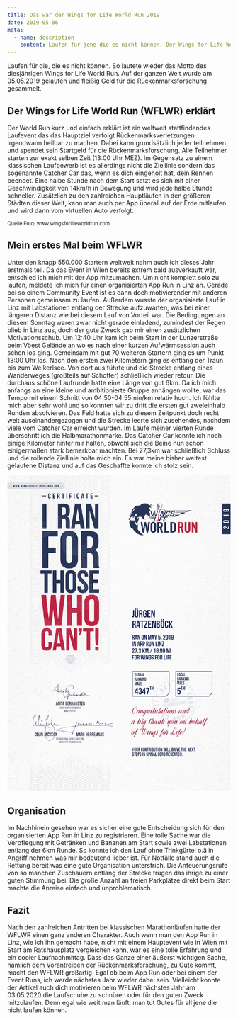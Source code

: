 ```yaml
---
title: Das war der Wings for Life World Run 2019
date: 2019-05-06
meta:
  - name: description
    content: Laufen für jene die es nicht können. Der Wings for Life World Run 2019. Meine persönliche Zusammenfassung.
---
```


Laufen für die, die es nicht können. So lautete wieder das Motto des diesjährigen Wings for Life World Run. Auf der ganzen Welt wurde am 05.05.2019 gelaufen und fleißig Geld für die Rückenmarksforschung gesammelt.

<!-- more -->

## Der Wings for Life World Run (WFLWR) erklärt

Der World Run kurz und einfach erklärt ist ein weltweit stattfindendes Laufevent das das Hauptziel verfolgt Rückenmarksverletzungen irgendwann heilbar zu machen. Dabei kann grundsätzlich jeder teilnehmen und spendet sein Startgeld für die Rückenmarksforschung. Alle Teilnehmer starten zur exakt selben Zeit (13:00 Uhr MEZ). Im Gegensatz zu einem klassischen Laufbewerb ist es allerdings nicht die Ziellinie sondern das sogenannte Catcher Car das, wenn es dich eingeholt hat, dein Rennen beendet. Eine halbe Stunde nach dem Start setzt es sich mit einer Geschwindigkeit von 14km/h in Bewegung und wird jede halbe Stunde schneller. Zusätzlich zu den zahlreichen Hauptläufen in den größeren Städten dieser Welt, kann man auch per App überall auf der Erde mitlaufen und wird dann vom virtuellen Auto verfolgt.

<v-img src="/img/posts/wflwr-2019/hero.jpg" alt="Start beim Wings for Life World Run in Wien" />
<p style="font-size: 0.8em; margin-top: 3px">Quelle Foto: www.wingsforlifeworldrun.com</p>

## Mein erstes Mal beim WFLWR

Unter den knapp 550.000 Startern weltweit nahm auch ich dieses Jahr erstmals teil. Da das Event in Wien bereits extrem bald ausverkauft war, entschied ich mich mit der App mitzumachen. Um nicht komplett solo zu laufen, meldete ich mich für einen organisierten App Run in Linz an. Gerade bei so einem Community Event ist es dann doch motivierender mit anderen Personen gemeinsam zu laufen. Außerdem wusste der organisierte Lauf in Linz mit Labstationen entlang der Strecke aufzuwarten, was bei einer längeren Distanz wie bei diesem Lauf von Vorteil war. Die Bedingungen an diesem Sonntag waren zwar nicht gerade einladend, zumindest der Regen blieb in Linz aus, doch der gute Zweck gab mir einen zusätzlichen Motivationsschub. Um 12:40 Uhr kam ich beim Start in der Lunzerstraße beim Vöest Gelände an wo es nach einer kurzen Aufwärmsession auch schon los ging. Gemeinsam mit gut 70 weiteren Startern ging es um Punkt 13:00 Uhr los. Nach den ersten zwei Kilometern ging es entlang der Traun bis zum Weikerlsee. Von dort aus führte und die Strecke entlang eines Wanderweges (großteils auf Schotter) schließlich wieder retour. Die durchaus schöne Laufrunde hatte eine Länge von gut 6km. Da ich mich anfangs an eine kleine und ambitionierte Gruppe anhängen wollte, war das Tempo mit einem Schnitt von 04:50-04:55min/km relativ hoch. Ich fühlte mich aber sehr wohl und so konnten wir zu dritt die ersten gut zweieinhalb Runden absolvieren. Das Feld hatte sich zu diesem Zeitpunkt doch recht weit auseinandergezogen und die Strecke leerte sich zusehendes, nachdem viele vom Catcher Car erreicht wurden. Im Laufe meiner vierten Runde überschritt ich die Halbmarathonmarke. Das Catcher Car konnte ich noch einige Kilometer hinter mir halten, obwohl sich die Beine nun schon einigermaßen stark bemerkbar machten. Bei 27,3km war schließlich Schluss und die rollende Ziellinie holte mich ein. Es war meine bisher weitest gelaufene Distanz und auf das Geschaffte konnte ich stolz sein.

![Meine Urkunde vom Wings for Life World Run](/img/posts/wflwr-2019/1.jpg)

## Organisation

Im Nachhinein gesehen war es sicher eine gute Entscheidung sich für den organisierten App Run in Linz zu registrieren. Eine tolle Sache war die Verpflegung mit Getränken und Bananen am Start sowie zwei Labstationen entlang der 6km Runde. So konnte ich den Lauf ohne Trinkgürtel o.ä in Angriff nehmen was mir bedeutend lieber ist. Für Notfälle stand auch die Rettung bereit was eine gute Organisation unterstrich. Die Anfeuerungsrufe von so manchen Zuschauern entlang der Strecke trugen das ihrige zu einer guten Stimmung bei. Die große Anzahl an freien Parkplätze direkt beim Start machte die Anreise einfach und unproblematisch.  

## Fazit

Nach den zahlreichen Antritten bei klassischen Marathonläufen hatte der WFLWR einen ganz anderen Charakter. Auch wenn man den App Run in Linz, wie ich ihn gemacht habe, nicht mit einem Hauptevent wie in Wien mit Start am Ratshausplatz vergleichen kann, war es eine tolle Erfahrung und ein cooler Laufnachmittag. Dass das Ganze einer äußerst wichtigen Sache, nämlich dem Vorantreiben der Rückenmarksforschung, zu Gute kommt, macht den WFLWR großartig. Egal ob beim App Run oder bei einem der Event Runs, ich werde nächstes Jahr wieder dabei sein. Vielleicht konnte der Artikel auch dich motivieren beim WFLWR nächstes Jahr am 03.05.2020 die Laufschuhe zu schnüren oder für den guten Zweck mitzulaufen. Denn egal wie weit man läuft, man tut Gutes für all jene die nicht laufen können.
